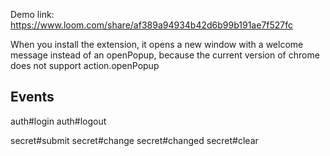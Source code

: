 Demo link: https://www.loom.com/share/af389a94934b42d6b99b191ae7f527fc

When you install the extension, it opens a new window with a welcome message instead of an openPopup, because the current version of chrome does not support action.openPopup



## Events

auth#login
auth#logout

secret#submit
secret#change
secret#changed
secret#clear
